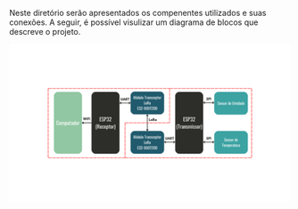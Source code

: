 Neste diretório serão apresentados os compenentes utilizados e suas conexões.
A seguir, é possível visulizar um diagrama de blocos que descreve o projeto.

![Diagrama de Blocos](DiagramaDeBlocos.png)
